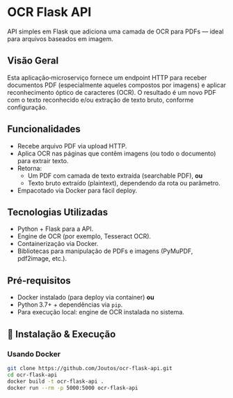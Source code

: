 # OCR Flask API  
API simples em Flask que adiciona uma camada de OCR para PDFs — ideal para arquivos baseados em imagem.

## Visão Geral  
Esta aplicação‑microserviço fornece um endpoint HTTP para receber documentos PDF (especialmente aqueles compostos por imagens) e aplicar reconhecimento óptico de caracteres (OCR). O resultado é um novo PDF com o texto reconhecido e/ou extração de texto bruto, conforme configuração.  

## Funcionalidades  
- Recebe arquivo PDF via upload HTTP.  
- Aplica OCR nas páginas que contêm imagens (ou todo o documento) para extrair texto.  
- Retorna:  
  - Um PDF com camada de texto extraída (searchable PDF), **ou**  
  - Texto bruto extraído (plaintext), dependendo da rota ou parâmetro.  
- Empacotado via Docker para fácil deploy.  

## Tecnologias Utilizadas  
- Python + Flask para a API.  
- Engine de OCR (por exemplo, Tesseract OCR).  
- Containerização via Docker.  
- Bibliotecas para manipulação de PDFs e imagens (PyMuPDF, pdf2image, etc.).  

## Pré‑requisitos  
- Docker instalado (para deploy via container) **ou**  
- Python 3.7+ + dependências via `pip`.  
- Para execução local: engine de OCR instalada no sistema.

## 🔧 Instalação & Execução  

### Usando Docker  
```bash
git clone https://github.com/Joutos/ocr-flask-api.git
cd ocr-flask-api
docker build -t ocr-flask-api .
docker run --rm -p 5000:5000 ocr-flask-api
